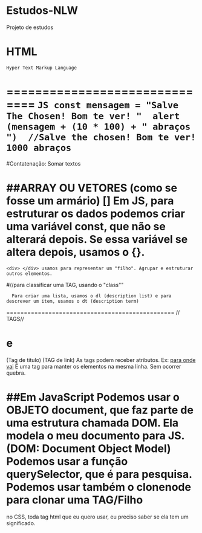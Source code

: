 # Estudos-NLW
Projeto de estudos 
  # HTML 
    Hyper Text Markup Language 
==============================
          ```JS
          const mensagem = "Salve The Chosen! Bom te ver! " 
          alert (mensagem + (10 * 100) + " abraços ") 
          //Salve the chosen! Bom te ver! 1000 abraços 
          ``` 
  =====================
  #Contatenação: Somar textos

##ARRAY OU VETORES (como se fosse um armário)
  []
  Em JS, para estruturar os dados podemos criar uma variável const, que não se alterará depois.
     Se essa variável se altera depois, usamos o {}.
================================================
    <div> </div> usamos para representar um "filho". Agrupar e estruturar outros elementos. 

  #//para classificar uma TAG, usando o "class""

      Para criar uma lista, usamos o dl (description list) e para descrever um item, usamos o dt (description term)
================================================
// TAGS// 
  <h1> e </h1> (Tag de titulo)
  <a> </a> (TAG de link)
  As tags podem receber atributos. 
        Ex: 
        <a href= "https://www.google.com"> para onde vai</a>
        <span></span> É uma tag para manter os elementos na mesma linha. Sem ocorrer quebra.

##Em JavaScript
  Podemos usar o OBJETO document, que faz parte de uma estrutura chamada DOM. Ela modela o meu documento para JS. (DOM: Document Object Model)
      Podemos usar a função querySelector, que é para pesquisa. 
      Podemos usar também o clonenode para clonar uma TAG/Filho 
============================================
no CSS, toda tag html que eu quero usar, eu preciso saber se ela tem um significado.